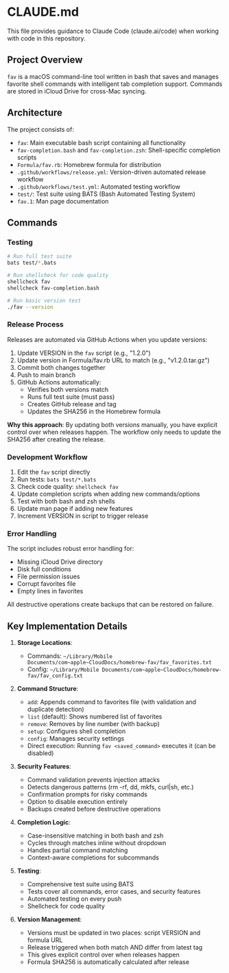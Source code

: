 # CLAUDE.md

This file provides guidance to Claude Code (claude.ai/code) when working with code in this repository.

## Project Overview

`fav` is a macOS command-line tool written in bash that saves and manages favorite shell commands with intelligent tab completion support. Commands are stored in iCloud Drive for cross-Mac syncing.

## Architecture

The project consists of:
- `fav`: Main executable bash script containing all functionality
- `fav-completion.bash` and `fav-completion.zsh`: Shell-specific completion scripts
- `Formula/fav.rb`: Homebrew formula for distribution
- `.github/workflows/release.yml`: Version-driven automated release workflow
- `.github/workflows/test.yml`: Automated testing workflow
- `test/`: Test suite using BATS (Bash Automated Testing System)
- `fav.1`: Man page documentation

## Commands

### Testing
```bash
# Run full test suite
bats test/*.bats

# Run shellcheck for code quality
shellcheck fav
shellcheck fav-completion.bash

# Run basic version test
./fav --version
```

### Release Process
Releases are automated via GitHub Actions when you update versions:
1. Update VERSION in the `fav` script (e.g., "1.2.0")
2. Update version in Formula/fav.rb URL to match (e.g., "v1.2.0.tar.gz")
3. Commit both changes together
4. Push to main branch
5. GitHub Actions automatically:
   - Verifies both versions match
   - Runs full test suite (must pass)
   - Creates GitHub release and tag
   - Updates the SHA256 in the Homebrew formula

**Why this approach**: By updating both versions manually, you have explicit control over when releases happen. The workflow only needs to update the SHA256 after creating the release.

### Development Workflow
1. Edit the `fav` script directly
2. Run tests: `bats test/*.bats`
3. Check code quality: `shellcheck fav`
4. Update completion scripts when adding new commands/options
5. Test with both bash and zsh shells
6. Update man page if adding new features
7. Increment VERSION in script to trigger release

### Error Handling
The script includes robust error handling for:
- Missing iCloud Drive directory
- Disk full conditions
- File permission issues
- Corrupt favorites file
- Empty lines in favorites

All destructive operations create backups that can be restored on failure.

## Key Implementation Details

1. **Storage Locations**: 
   - Commands: `~/Library/Mobile Documents/com~apple~CloudDocs/homebrew-fav/fav_favorites.txt`
   - Config: `~/Library/Mobile Documents/com~apple~CloudDocs/homebrew-fav/fav_config.txt`

2. **Command Structure**:
   - `add`: Appends command to favorites file (with validation and duplicate detection)
   - `list` (default): Shows numbered list of favorites
   - `remove`: Removes by line number (with backup)
   - `setup`: Configures shell completion
   - `config`: Manages security settings
   - Direct execution: Running `fav <saved_command>` executes it (can be disabled)

3. **Security Features**:
   - Command validation prevents injection attacks
   - Detects dangerous patterns (rm -rf, dd, mkfs, curl|sh, etc.)
   - Confirmation prompts for risky commands
   - Option to disable execution entirely
   - Backups created before destructive operations

4. **Completion Logic**: 
   - Case-insensitive matching in both bash and zsh
   - Cycles through matches inline without dropdown
   - Handles partial command matching
   - Context-aware completions for subcommands

5. **Testing**:
   - Comprehensive test suite using BATS
   - Tests cover all commands, error cases, and security features
   - Automated testing on every push
   - Shellcheck for code quality

6. **Version Management**: 
   - Versions must be updated in two places: script VERSION and formula URL
   - Release triggered when both match AND differ from latest tag
   - This gives explicit control over when releases happen
   - Formula SHA256 is automatically calculated after release